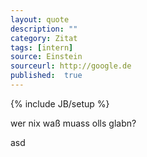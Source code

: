 ```yaml
---
layout: quote
description: ""
category: Zitat
tags: [intern]
source: Einstein
sourceurl: http://google.de
published: 	true
---
```

{% include JB/setup %}


wer nix waß muass olls glabn?

asd
